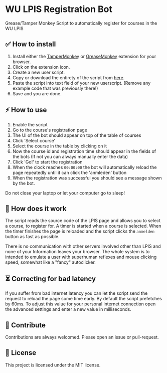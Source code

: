 # WU LPIS Registration Bot

Grease/Tamper Monkey Script to automatically register for courses in the WU LPIS

## ✅ How to install
1. Install either the [TamperMonkey](https://www.tampermonkey.net/) or
   [GreaseMonkey](https://www.greasespot.net/) extension for your browser.
1. Click on the extension icon.
1. Create a new user script.
1. Copy or download the entirety of the script from
   [here](https://raw.githubusercontent.com/PreyMa/WU-LPIS-bot/master/wubot.js).
1. Paste the script into text field of your new userscript. (Remove any example code
  that was previously there!)
1. Save and you are done.

## ⚡ How to use
1. Enable the script
1. Go to the course's registration page
1. The UI of the bot should appear on top of the table of courses
1. Click 'Select course'
1. Select the course in the table by clicking on it
1. Now the course id and registration time should appear in the fields of the bots
   (If not you can always manually enter the data)
1. Click 'Go!' to start the registration
1. When the clock reaches `00:00:00` the bot will automatically reload the page
   repeatedly until it can click the 'anmleden' button
1. When the registration was successful you should see a message shown by the bot.

Do not close your laptop or let your computer go to sleep!

## 🤔 How does it work
The script reads the source code of the LPIS page and allows you to select a course,
to register for. A timer is started when a course is selected. When the timer finishes
the page is reloaded and the script clicks the `anmelden` button as fast as possible.

There is no communication with other servers involved other than LPIS and none of
your Information leaves your browser. The whole system is to intended to emulate
a user with superhuman reflexes and mouse clicking speed, somewhat like a "fancy" autoclicker.

## ⏳ Correcting for bad latency
If you suffer from bad internet latency you can let the script send the request to
reload the page some time early. By default the script prefetches by 60ms. To adjust
this value for your personal internet connection open the advanced settings and
enter a new value in milliseconds.

## 🤝 Contribute
Contributions are always welcomed. Please open an issue or pull-request.

## 📃 License
This project is licensed under the MIT license.
